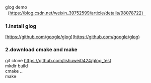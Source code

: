 glog demo（https://blog.csdn.net/weixin_39752599/article/details/98078722）

### 1.install glog 
[https://github.com/google/glog](https://github.com/google/glog)
### 2.download cmake and make
  git clone  https://github.com/lishuwei0424/glog_test  
  mkdir build   
  cmake ..  
  make  
